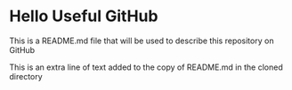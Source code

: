 # Hello Useful GitHub

This is a README.md file that will be used to describe this
repository on GitHub

This is an extra line of text added to the copy
of README.md in the cloned directory
